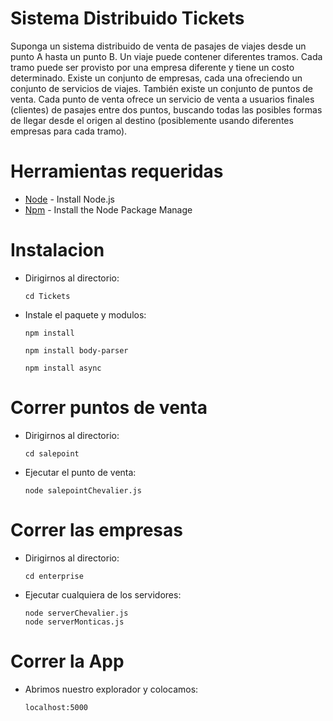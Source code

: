Sistema Distribuido Tickets
===============================
Suponga un sistema distribuido de venta de pasajes de viajes desde un punto A hasta un punto B. Un viaje puede contener diferentes tramos. Cada tramo puede ser provisto por una empresa diferente y tiene un costo determinado. Existe un conjunto de empresas, cada una ofreciendo un conjunto de servicios de viajes. También existe un conjunto de puntos de venta. Cada punto de venta ofrece un servicio de venta a usuarios finales (clientes) de pasajes entre dos puntos, buscando todas las posibles formas de llegar desde el origen al destino (posiblemente usando diferentes empresas para cada tramo).

Herramientas requeridas
=======================
* [Node] - Install Node.js
* [Npm] - Install the Node Package Manage

[Node]: https://nodejs.org
[Npm]: https://www.npmjs.com/

Instalacion
============
- Dirigirnos al directorio:
	```
	cd Tickets 
	```
- Instale el paquete y modulos:
	```
	npm install 

	npm install body-parser 

	npm install async
	```

Correr puntos de venta
===========================
- Dirigirnos al directorio:
	```
	cd salepoint 
	```
	
- Ejecutar el punto de venta:
	``` 
	node salepointChevalier.js 
	```
	
Correr las empresas
===========================
- Dirigirnos al directorio:
	```
	cd enterprise 
	```
	
- Ejecutar cualquiera de los servidores:
	``` 
	node serverChevalier.js 
	node serverMonticas.js
	```
Correr la App
=============
- Abrimos nuestro explorador y colocamos:  
	```
	localhost:5000 
	```

